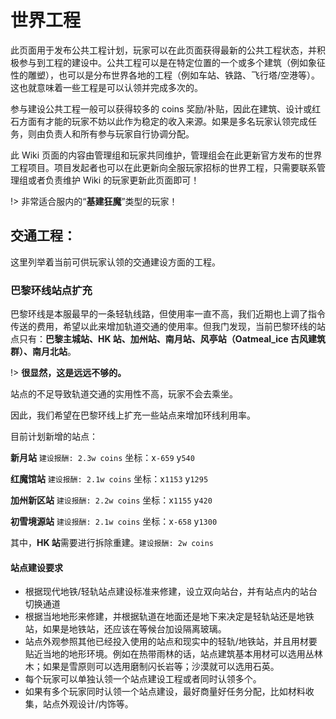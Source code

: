 # 世界工程

此页面用于发布公共工程计划，玩家可以在此页面获得最新的公共工程状态，并积极参与到工程的建设中。公共工程可以是在特定位置的一个或多个建筑（例如象征性的雕塑），也可以是分布世界各地的工程（例如车站、铁路、飞行塔/空港等）。这也就意味着一些工程是可以认领并完成多次的。

参与建设公共工程一般可以获得较多的 coins 奖励/补贴，因此在建筑、设计或红石方面有才能的玩家不妨以此作为稳定的收入来源。如果是多名玩家认领完成任务，则由负责人和所有参与玩家自行协调分配。

此 Wiki 页面的内容由管理组和玩家共同维护，管理组会在此更新官方发布的世界工程项目。项目发起者也可以在此更新向全服玩家招标的世界工程，只需要联系管理组或者负责维护 Wiki 的玩家更新此页面即可！

!> 非常适合服内的“**基建狂魔**”类型的玩家！

## 交通工程：

这里列举着当前可供玩家认领的交通建设方面的工程。

### 巴黎环线站点扩充

巴黎环线是本服最早的一条轻轨线路，但使用率一直不高，我们近期也上调了指令传送的费用，希望以此来增加轨道交通的使用率。但我门发现，当前巴黎环线的站点只有：**巴黎主城站、HK 站、加州站、南月站、风亭站（Oatmeal_ice 古风建筑群）、南月北站**。

!> **很显然，这是远远不够的。**

站点的不足导致轨道交通的实用性不高，玩家不会去乘坐。

因此，我们希望在巴黎环线上扩充一些站点来增加环线利用率。

目前计划新增的站点：

**新月站**  `建设报酬: 2.3w coins`
坐标：x`-659` y`540` 

**红魔馆站**   `建设报酬: 2.1w coins`
坐标：x`1153` y`1295`

**加州新区站** `建设报酬: 2.2w coins`
坐标：x`1155` y`420`

**初雪境源站** `建设报酬: 2.1w coins`
坐标：x`-658` y`1300`

其中，**HK 站**需要进行拆除重建。`建设报酬: 2w coins`

#### 站点建设要求

- 根据现代地铁/轻轨站点建设标准来修建，设立双向站台，并有站点内的站台切换通道
- 根据当地地形来修建，并根据轨道在地面还是地下来决定是轻轨站还是地铁站，如果是地铁站，还应该在等候台加设隔离玻璃。
- 站点外观参照其他已经投入使用的站点和现实中的轻轨/地铁站，并且用材要贴近当地的地形环境。例如在热带雨林的话，站点建筑基本用材可以选用丛林木；如果是雪原则可以选用磨制闪长岩等；沙漠就可以选用石英。
- 每个玩家可以单独认领一个站点建设工程或者同时认领多个。
- 如果有多个玩家同时认领一个站点建设，最好商量好任务分配，比如材料收集，站点外观设计/内饰等。

